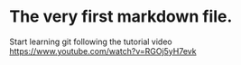 # The very first markdown file.

Start learning git following the tutorial video https://www.youtube.com/watch?v=RGOj5yH7evk
